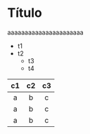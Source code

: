 # Título
aaaaaaaaaaaaaaaaaaaaaa
- t1
- t2
    - t3
    - t4

| c1 | c2 | c3 |
|:-: |:-: |:-: |
| a | b | c |
| a | b | c |
| a | b | c |

